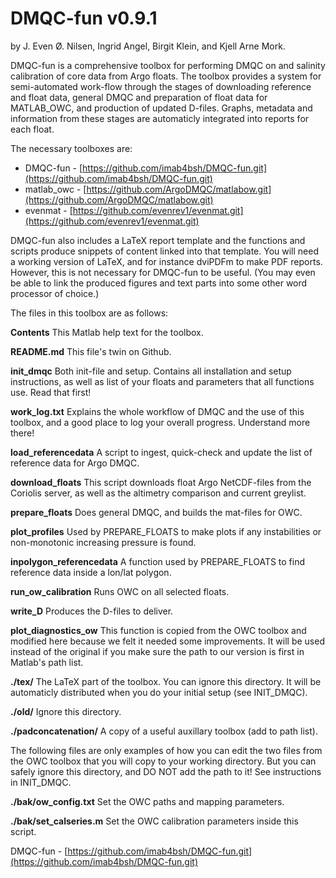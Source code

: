 # DMQC-fun v0.9.1 
 by J. Even Ø. Nilsen, Ingrid Angel, Birgit Klein, and Kjell Arne Mork.

 DMQC-fun is a comprehensive toolbox for performing DMQC on and
 salinity calibration of core data from Argo floats. The toolbox
 provides a system for semi-automated work-flow through the stages of
 downloading reference and float data, general DMQC and preparation of
 float data for MATLAB_OWC, and production of updated D-files. Graphs,
 metadata and information from these stages are automaticly integrated
 into reports for each float.

 The necessary toolboxes are:
 
 - DMQC-fun - [https://github.com/imab4bsh/DMQC-fun.git](https://github.com/imab4bsh/DMQC-fun.git)
 - matlab_owc -  [https://github.com/ArgoDMQC/matlabow.git](https://github.com/ArgoDMQC/matlabow.git)
 - evenmat - [https://github.com/evenrev1/evenmat.git](https://github.com/evenrev1/evenmat.git)

 DMQC-fun also includes a LaTeX report template and the functions and
 scripts produce snippets of content linked into that template. You
 will need a working version of LaTeX, and for instance dviPDFm to make
 PDF reports. However, this is not necessary for DMQC-fun to be
 useful. (You may even be able to link the produced figures and text
 parts into some other word processor of choice.)

 The files in this toolbox are as follows:

**Contents** This Matlab help text for the toolbox.

**README.md** This file's twin on Github.

**init_dmqc** Both init-file and setup. Contains all installation
  and setup instructions, as well as list of your
  floats and parameters that all functions use. Read
  that first! 

**work_log.txt** Explains the whole workflow of DMQC and the use of this
  toolbox, and a good place to log your overall
  progress. Understand more there! 

**load_referencedata** 
  A script to ingest, quick-check and update the list
  of reference data for Argo DMQC. 

**download_floats** 
  This script downloads float Argo NetCDF-files from
  the Coriolis server, as well as the altimetry
  comparison and current greylist. 

**prepare_floats** 
  Does general DMQC, and builds the mat-files for OWC. 

**plot_profiles** Used by PREPARE_FLOATS to make plots if any instabilities or
  non-monotonic increasing pressure is found.

**inpolygon_referencedata** 
  A function used by PREPARE_FLOATS to find reference
  data inside a lon/lat polygon.

**run_ow_calibration** 
  Runs OWC on all selected floats.

**write_D** Produces the D-files to deliver.

**plot_diagnostics_ow** 
  This function is copied from the OWC toolbox and
  modified here because we felt it needed some
  improvements. It will be used instead of the original
  if you make sure the path to our version is first in 
  Matlab's path list.

**./tex/** The LaTeX part of the toolbox. You can ignore this
  directory. It will be automaticly distributed when
  you do your initial setup (see INIT_DMQC).

**./old/** Ignore this directory.
 
**./padconcatenation/** 
  A copy of a useful auxillary toolbox (add to path list).

 The following files are only examples of how you can edit the two
 files from the OWC toolbox that you will copy to your working
 directory. But you can safely ignore this directory, and DO NOT add
 the path to it! See instructions in INIT_DMQC.

**./bak/ow_config.txt** 
  Set the OWC paths and mapping parameters. 

**./bak/set_calseries.m** 
  Set the OWC calibration parameters inside this
  script.

 DMQC-fun - [https://github.com/imab4bsh/DMQC-fun.git](https://github.com/imab4bsh/DMQC-fun.git)
